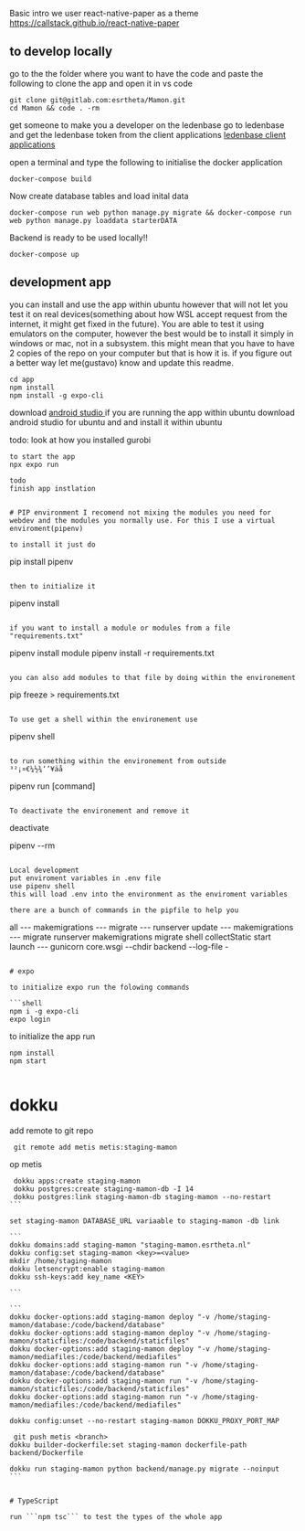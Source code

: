 Basic intro we user
react-native-paper as a theme
https://callstack.github.io/react-native-paper

## to develop locally

go to the the folder where you want to have the code and paste the following to clone the app and open it in vs code

```
git clone git@gitlab.com:esrtheta/Mamon.git
cd Mamon && code . -rm
```

get someone to make you a developer on the ledenbase
go to ledenbase and get the ledenbase token from the client applications
[ledenbase client applications](https://ledenbase.esrtheta.nl/common/clientapplication/)

open a terminal and type the following to initialise the docker application

```
docker-compose build
```

Now create database tables and load inital data

```
docker-compose run web python manage.py migrate && docker-compose run web python manage.py loaddata starterDATA
```

Backend is ready to be used locally!!

```
docker-compose up
```

## development app

you can install and use the app within ubuntu however that will not let you test it on real devices(something about how WSL accept request from the internet, it might get fixed in the future). You are able to test it using emulators on the computer, however the best would be to install it simply in windows or mac, not in a subsystem. this might mean that you have to have 2 copies of the repo on your computer but that is how it is. if you figure out a better way let me(gustavo) know and update this readme.

```
cd app
npm install
npm install -g expo-cli
```

download [android studio ](https://developer.android.com/studio#downloads) if you are running the app within ubuntu download android studio for ubuntu and and install it within ubuntu

todo: look at how you installed gurobi

```
to start the app
npx expo run

todo
finish app instlation


# PIP environment I recomend not mixing the modules you need for webdev and the modules you normally use. For this I use a virtual enviroment(pipenv)

to install it just do

```

pip install pipenv

```

then to initialize it

```

pipenv install

```

if you want to install a module or modules from a file "requirements.txt"

```

pipenv install module
pipenv install -r requirements.txt

```

you can also add modules to that file by doing within the environement

```

pip freeze > requirements.txt

```

To use get a shell within the environement use

```

pipenv shell

```

to run something within the environement from outside
³²¡¤€¼½¾‘’¥äå

```

pipenv run [command]

```

To deactivate the environement and remove it

```

deactivate

pipenv --rm

```

Local development
put enviroment variables in .env file
use pipenv shell
this will load .env into the environment as the enviroment variables

there are a bunch of commands in the pipfile to help you

```

all
--- makemigrations
--- migrate
--- runserver
update
--- makemigrations
--- migrate
runserver
makemigrations
migrate
shell
collectStatic
start
launch
--- gunicorn core.wsgi --chdir backend --log-file -

````

# expo

to initialize expo run the folowing commands

```shell
npm i -g expo-cli
expo login
````

to initialize the app run

```shell
npm install
npm start


```

# dokku

add remote to git repo

```
 git remote add metis metis:staging-mamon
```

op metis

````
 dokku apps:create staging-mamon
 dokku postgres:create staging-mamon-db -I 14
 dokku postgres:link staging-mamon-db staging-mamon --no-restart
```

set staging-mamon DATABASE_URL variaable to staging-mamon -db link

```
dokku domains:add staging-mamon "staging-mamon.esrtheta.nl"
dokku config:set staging-mamon <key>=<value>
mkdir /home/staging-mamon
dokku letsencrypt:enable staging-mamon
dokku ssh-keys:add key_name <KEY>

```

```
dokku docker-options:add staging-mamon deploy "-v /home/staging-mamon/database:/code/backend/database"
dokku docker-options:add staging-mamon deploy "-v /home/staging-mamon/staticfiles:/code/backend/staticfiles"
dokku docker-options:add staging-mamon deploy "-v /home/staging-mamon/mediafiles:/code/backend/mediafiles"
dokku docker-options:add staging-mamon run "-v /home/staging-mamon/database:/code/backend/database"
dokku docker-options:add staging-mamon run "-v /home/staging-mamon/staticfiles:/code/backend/staticfiles"
dokku docker-options:add staging-mamon run "-v /home/staging-mamon/mediafiles:/code/backend/mediafiles"

dokku config:unset --no-restart staging-mamon DOKKU_PROXY_PORT_MAP

 git push metis <branch>
dokku builder-dockerfile:set staging-mamon dockerfile-path backend/Dockerfile

dokku run staging-mamon python backend/manage.py migrate --noinput
```


# TypeScript

run ```npm tsc``` to test the types of the whole app
````
